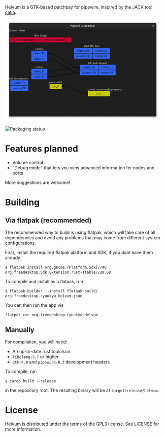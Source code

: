 Helvum is a GTK-based patchbay for pipewire, inspired by the JACK tool [catia](https://kx.studio/Applications:Catia).

![Screenshot](screenshot.png)

[![Packaging status](https://repology.org/badge/vertical-allrepos/helvum.svg)](https://repology.org/project/helvum/versions)


# Features planned

- Volume control
- "Debug mode" that lets you view advanced information for nodes and ports

More suggestions are welcome!

# Building

## Via flatpak (recommended)
The recommended way to build is using flatpak, which will take care of all dependencies and avoid any problems that may come from different system configurations.

First, install the required flatpak platform and SDK, if you dont have them already:
```shell
$ flatpak install org.gnome.{Platform,Sdk}//40 org.freedesktop.Sdk.Extension.rust-stable//20.08
```

To compile and install as a flatpak, run
```shell
$ flatpak-builder --install flatpak-build/ org.freedesktop.ryuukyu.Helvum.json
```

You can then run the app via
```shell
flatpak run org.freedesktop.ryuukyu.Helvum
```

## Manually
For compilation, you will need:

- An up-to-date rust toolchain
- `libclang-3.7` or higher
- `gtk-4.0` and `pipewire-0.3` development headers

To compile, run

    $ cargo build --release

in the repository root.
The resulting binary will be at `target/release/helvum`.

# License
Helvum is distributed under the terms of the GPL3 license.
See LICENSE for more information.